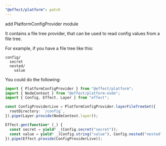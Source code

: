 ```yaml
---
"@effect/platform": patch
---
```


add PlatformConfigProvider module

It contains a file tree provider, that can be used to read config values from a file tree.

For example, if you have a file tree like this:

```
config/
  secret
  nested/
    value
```

You could do the following:

```ts
import { PlatformConfigProvider } from "@effect/platform";
import { NodeContext } from "@effect/platform-node";
import { Config, Effect, Layer } from "effect";

const ConfigProviderLive = PlatformConfigProvider.layerFileTreeSet({
  rootDirectory: `/config`,
}).pipe(Layer.provide(NodeContext.layer));

Effect.gen(function* (_) {
  const secret = yield* _(Config.secret("secret"));
  const value = yield* _(Config.string("value"), Config.nested("nested"));
}).pipe(Effect.provide(ConfigProviderLive));
```
